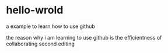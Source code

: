 # hello-wrold
a example to learn how to use github

the reason why i am learning to use github is the efficientness of collaborating 
second editing
